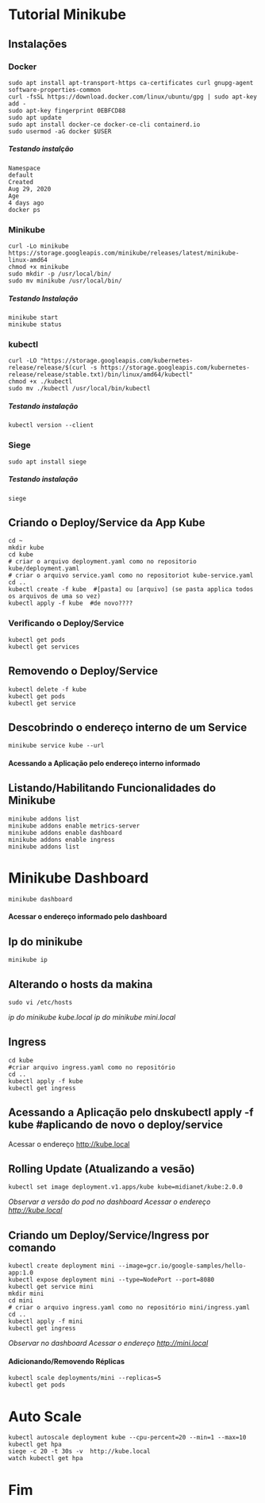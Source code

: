 # Tutorial Minikube

## Instalações

### Docker

```
sudo apt install apt-transport-https ca-certificates curl gnupg-agent software-properties-common
curl -fsSL https://download.docker.com/linux/ubuntu/gpg | sudo apt-key add -
sudo apt-key fingerprint 0EBFCD88
sudo apt update
sudo apt install docker-ce docker-ce-cli containerd.io
sudo usermod -aG docker $USER
```
##### Testando instalção
```
Namespace
default
Created
Aug 29, 2020
Age
4 days ago
docker ps
```

### Minikube
```
curl -Lo minikube https://storage.googleapis.com/minikube/releases/latest/minikube-linux-amd64 
chmod +x minikube
sudo mkdir -p /usr/local/bin/
sudo mv minikube /usr/local/bin/
```
##### Testando Instalação
```
minikube start
minikube status
```

### kubectl
```
curl -LO "https://storage.googleapis.com/kubernetes-release/release/$(curl -s https://storage.googleapis.com/kubernetes-release/release/stable.txt)/bin/linux/amd64/kubectl"
chmod +x ./kubectl
sudo mv ./kubectl /usr/local/bin/kubectl
```
##### Testando instalação
```
kubectl version --client
```

### Siege
```
sudo apt install siege
```
##### Testando instalação
```
siege
```

## Criando o Deploy/Service da App Kube
```
cd ~
mkdir kube
cd kube
# criar o arquivo deployment.yaml como no repositorio kube/deployment.yaml
# criar o arquivo service.yaml como no repositoriot kube-service.yaml
cd ..
kubectl create -f kube  #[pasta] ou [arquivo] (se pasta applica todos os arquivos de uma so vez)
kubectl apply -f kube  #de novo????
```

### Verificando o Deploy/Service
```
kubectl get pods
kubectl get services
```

## Removendo o Deploy/Service
```
kubectl delete -f kube
kubectl get pods
kubectl get service
```

## Descobrindo o endereço interno de um Service
```
minikube service kube --url
```
#### Acessando a Aplicação pelo endereço interno informado


## Listando/Habilitando Funcionalidades do Minikube

```
minikube addons list
minikube addons enable metrics-server
minikube addons enable dashboard
minikube addons enable ingress
minikube addons list
```

# Minikube Dashboard
```
minikube dashboard
```
#### Acessar o endereço informado pelo dashboard


## Ip do minikube
```
minikube ip
```

## Alterando o hosts da makina
```
sudo vi /etc/hosts
```
 *ip do minikube kube.local*
 *ip do minikube mini.local*
 

## Ingress
```
cd kube
#criar arquivo ingress.yaml como no repositório
cd ..
kubectl apply -f kube
kubectl get ingress
```


## Acessando a Aplicação pelo dnskubectl apply -f kube  #aplicando de novo o deploy/service
Acessar o endereço http://kube.local


## Rolling Update (Atualizando a vesão)
```
kubectl set image deployment.v1.apps/kube kube=midianet/kube:2.0.0
```
*Observar a versão do pod no dashboard*
*Acessar o endereço http://kube.local*


## Criando um Deploy/Service/Ingress por comando

```
kubectl create deployment mini --image=gcr.io/google-samples/hello-app:1.0
kubectl expose deployment mini --type=NodePort --port=8080
kubectl get service mini
mkdir mini
cd mini
# criar o arquivo ingress.yaml como no repositório mini/ingress.yaml
cd ..
kubectl apply -f mini
kubectl get ingress
```
*Observar no dashboard*
*Acessar o endereço http://mini.local*

#### Adicionando/Removendo Réplicas
```
kubectl scale deployments/mini --replicas=5
kubectl get pods
```

# Auto Scale 
```
kubectl autoscale deployment kube --cpu-percent=20 --min=1 --max=10
kubectl get hpa
siege -c 20 -t 30s -v  http://kube.local
watch kubectl get hpa
```

# Fim
